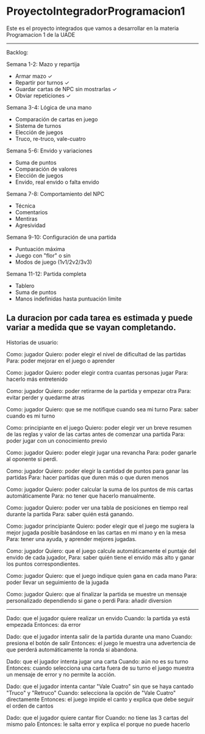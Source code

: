 # ProyectoIntegradorProgramacion1
Este es el proyecto integrados que vamos a desarrollar en la materia Programacion 1 de la UADE

---------------------------------------
Backlog:

Semana 1-2: Mazo y repartija
  * Armar mazo ✓ 
  * Repartir por turnos ✓
  * Guardar cartas de NPC sin mostrarlas ✓
  * Obviar repeticiones ✓

Semana 3-4: Lógica de una mano
  * Comparación de cartas en juego
  * Sistema de turnos
  * Elección de juegos
  * Truco, re-truco, vale-cuatro

Semana 5-6: Envido y variaciones
  * Suma de puntos
  * Comparación de valores
  * Elección de juegos
  * Envido, real envido o falta envido

Semana 7-8: Comportamiento del NPC
  * Técnica
  * Comentarios
  * Mentiras
  * Agresividad

Semana 9-10: Configuración de una partida
  * Puntuación máxima
  * Juego con "flor" o sin
  * Modos de juego (1v1/2v2/3v3)

Semana 11-12: Partida completa
  * Tablero
  * Suma de puntos
  * Manos indefinidas hasta puntuación limite

La duracion por cada tarea es estimada y puede variar a medida que se vayan completando.
---------------------------------------
Historias de usuario:

Como: jugador
Quiero: poder elegir el nivel de dificultad de las partidas 
Para: poder mejorar en el juego o aprender

Como: jugador
Quiero: poder elegir contra cuantas personas jugar 
Para: hacerlo más entretenido

Como: jugador 
Quiero: poder retirarme de la partida y empezar otra 
Para: evitar perder y quedarme atras

Como: jugador
Quiero: que se me notifique cuando sea mi turno
Para: saber cuando es mi turno

Como: principiante en el juego
Quiero: poder elegir ver un breve resumen de las reglas y valor de las cartas antes de comenzar una partida 
Para: poder jugar con un conocimiento previo

Como: jugador 
Quiero: poder elegir jugar una revancha 
Para: poder ganarle al oponente si perdi. 

Como: jugador
Quiero: poder elegir la cantidad de puntos para ganar las partidas 
Para: hacer partidas que duren más o que duren menos 

Como: jugador
Quiero: poder calcular la suma de los puntos de mis cartas automáticamente
Para: no tener que hacerlo manualmente.
  
Como: jugador 
Quiero: poder ver una tabla de posiciones en tiempo real durante la partida 
Para: saber quién está ganando.

Como: jugador principiante 
Quiero: poder elegir que el juego me sugiera la mejor jugada posible basándose en las cartas en mi mano y en la mesa
Para: tener una ayuda, y aprender mejores jugadas. 

Como: jugador
Quiero: que el juego calcule automáticamente el puntaje del envido de cada jugador,
Para: saber quién tiene el envido más alto y ganar los puntos correspondientes.

Como: jugador 
Quiero: que el juego indique quien gana en cada mano 
Para: poder llevar un seguimiento de la jugada 

Como: jugador
Quiero: que al finalizar la partida se muestre un mensaje personalizado dependiendo si gane o perdi
Para: añadir diversion

---------------------------------------


Dado: que el jugador quiere realizar un envido 
Cuando: la partida ya está empezada 
Entonces: da error 

Dado: que el jugador intenta salir de la partida durante una mano
Cuando: presiona el botón de salir
Entonces: el juego le muestra una advertencia de que perderá automáticamente la ronda si abandona.

Dado: que el jugador intenta jugar una carta 
Cuando: aún no es su turno
Entonces: cuando selecciona una carta fuera de su turno el juego muestra un mensaje de error y no permite la acción.

Dado: que el jugador intenta cantar "Vale Cuatro" sin que se haya cantado "Truco" y
"Retruco"
Cuando: selecciona la opción de "Vale Cuatro" directamente
Entonces: el juego impide el canto y explica que debe seguir el orden de cantos 

Dado: que el jugador quiere cantar flor 
Cuando: no tiene las 3 cartas del mismo palo 
Entonces: le salta error y explica el porque no puede hacerlo